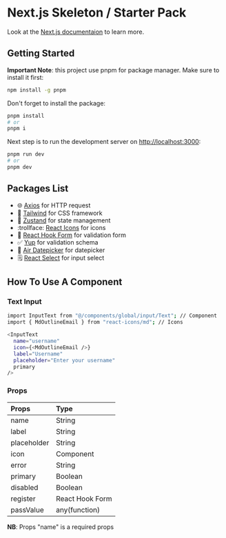 # Next.js Skeleton / Starter Pack

Look at the [Next.js documentaion](https://nextjs.org/) to learn more.

## Getting Started

**Important Note**: this project use pnpm for package manager. Make sure to install it first:

```bash
npm install -g pnpm
```

Don't forget to install the package:

```bash
pnpm install
# or
pnpm i
```

Next step is to run the development server on [http://localhost:3000](http://localhost:3000):

```bash
pnpm run dev
# or
pnpm dev
```

## Packages List

- :globe_with_meridians: [Axios](https://axios-http.com/) for HTTP request
- :art: [Tailwind](https://tailwindcss.com/) for CSS framework
- :open_file_folder: [Zustand](https://zustand-demo.pmnd.rs/) for state management
- :trollface: [React Icons](https://react-icons.github.io/react-icons/) for icons
- :memo: [React Hook Form](https://react-hook-form.com/) for validation form
- :white_check_mark: [Yup](https://www.npmjs.com/package/yup) for validation schema
- :calendar: [Air Datepicker](https://air-datepicker.com/) for datepicker
- :spiral_notepad: [React Select](https://react-select.com/home) for input select

## How To Use A Component

### Text Input

```bash
import InputText from "@/components/global/input/Text"; // Component
import { MdOutlineEmail } from "react-icons/md"; // Icons

<InputText
  name="username"
  icon={<MdOutlineEmail />}
  label="Username"
  placeholder="Enter your username"
  primary
/>
```

### Props

| Props       | Type            |
| :---------- | :-------------- |
| name        | String          |
| label       | String          |
| placeholder | String          |
| icon        | Component       |
| error       | String          |
| primary     | Boolean         |
| disabled    | Boolean         |
| register    | React Hook Form |
| passValue   | any(function)   |

**NB**: Props "name" is a required props
